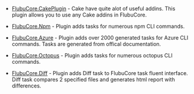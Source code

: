 * [FlubuCore.CakePlugin](https://github.com/flubu-core/FlubuCore.CakePlugin) - Cake have quite alot of useful addins. This plugin allows you to use any Cake addins in FlubuCore.

* [FlubuCore.Npm](https://github.com/flubu-core/FlubuCore.Npm) - Plugin adds tasks for numerous npm CLI commands.

* [FlubuCore.Azure](https://github.com/flubu-core/FlubuCore.Azure) - Plugin adds over 2000 generated tasks for Azure CLI commands. Tasks are generated from offical documentation.

* [FlubuCore.Octopus](https://github.com/flubu-core/FlubuCore.Octopus) - Plugin adds tasks for numerous octopus CLI commands.

* [FlubuCore.Diff](https://github.com/flubu-core/FlubuCore.Diff) - Plugin adds Diff task to FlubuCore task fluent interface. Diff task compares 2 specified files and generates html report with differences.